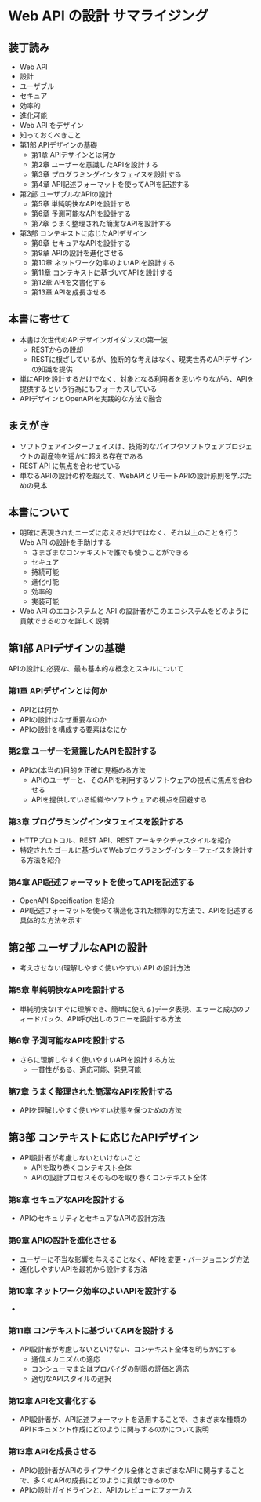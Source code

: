 # Web API の設計 サマライジング

## 装丁読み

- Web API
- 設計
- ユーザブル
- セキュア
- 効率的
- 進化可能
- Web API をデザイン
- 知っておくべきこと
- 第1部 APIデザインの基礎
  - 第1章 APIデザインとは何か
  - 第2章 ユーザーを意識したAPIを設計する
  - 第3章 プログラミングインタフェイスを設計する
  - 第4章 API記述フォーマットを使ってAPIを記述する
- 第2部 ユーザブルなAPIの設計
  - 第5章 単純明快なAPIを設計する
  - 第6章 予測可能なAPIを設計する
  - 第7章 うまく整理された簡潔なAPIを設計する
- 第3部 コンテキストに応じたAPIデザイン
  - 第8章 セキュアなAPIを設計する
  - 第9章 APIの設計を進化させる
  - 第10章 ネットワーク効率のよいAPIを設計する
  - 第11章 コンテキストに基づいてAPIを設計する
  - 第12章 APIを文書化する
  - 第13章 APIを成長させる

## 本書に寄せて

- 本書は次世代のAPIデザインガイダンスの第一波
  - RESTからの脱却
  - RESTに根ざしているが、独断的な考えはなく、現実世界のAPIデザインの知識を提供
- 単にAPIを設計するだけでなく、対象となる利用者を思いやりながら、APIを提供するという行為にもフォーカスしている
- APIデザインとOpenAPIを実践的な方法で融合

## まえがき

- ソフトウェアインターフェイスは、技術的なパイプやソフトウェアプロジェクトの副産物を遥かに超える存在である
- REST API に焦点を合わせている
- 単なるAPIの設計の枠を超えて、WebAPIとリモートAPIの設計原則を学ぶための見本

## 本書について

- 明確に表現されたニーズに応えるだけではなく、それ以上のことを行う Web API の設計を手助けする
  - さまざまなコンテキストで誰でも使うことができる
  - セキュア
  - 持続可能
  - 進化可能
  - 効率的
  - 実装可能
- Web API のエコシステムと API の設計者がこのエコシステムをどのように貢献できるのかを詳しく説明

## 第1部 APIデザインの基礎

APIの設計に必要な、最も基本的な概念とスキルについて

### 第1章 APIデザインとは何か

- APIとは何か
- APIの設計はなぜ重要なのか
- APIの設計を構成する要素はなにか

### 第2章 ユーザーを意識したAPIを設計する

- APIの(本当の)目的を正確に見極める方法
  - APIのユーザーと、そのAPIを利用するソフトウェアの視点に焦点を合わせる
  - APIを提供している組織やソフトウェアの視点を回避する

### 第3章 プログラミングインタフェイスを設計する

- HTTPプロトコル、REST API、REST アーキテクチャスタイルを紹介
- 特定されたゴールに基づいてWebプログラミングインターフェイスを設計する方法を紹介

### 第4章 API記述フォーマットを使ってAPIを記述する

- OpenAPI Specification を紹介
- API記述フォーマットを使って構造化された標準的な方法で、APIを記述する具体的な方法を示す

## 第2部 ユーザブルなAPIの設計

- 考えさせない(理解しやすく使いやすい) API の設計方法

### 第5章 単純明快なAPIを設計する

- 単純明快な(すぐに理解でき、簡単に使える)データ表現、エラーと成功のフィードバック、API呼び出しのフローを設計する方法

### 第6章 予測可能なAPIを設計する

- さらに理解しやすく使いやすいAPIを設計する方法
  - 一貫性がある、適応可能、発見可能

### 第7章 うまく整理された簡潔なAPIを設計する

- APIを理解しやすく使いやすい状態を保つための方法

## 第3部 コンテキストに応じたAPIデザイン

- API設計者が考慮しないといけないこと
  - APIを取り巻くコンテキスト全体
  - APIの設計プロセスそのものを取り巻くコンテキスト全体

### 第8章 セキュアなAPIを設計する

- APIのセキュリティとセキュアなAPIの設計方法

### 第9章 APIの設計を進化させる

- ユーザーに不当な影響を与えることなく、APIを変更・バージョニング方法
- 進化しやすいAPIを最初から設計する方法

### 第10章 ネットワーク効率のよいAPIを設計する

-

### 第11章 コンテキストに基づいてAPIを設計する

- API設計者が考慮しないといけない、コンテキスト全体を明らかにする
  - 通信メカニズムの適応
  - コンシューマまたはプロバイダの制限の評価と適応
  - 適切なAPIスタイルの選択

### 第12章 APIを文書化する

- API設計者が、API記述フォーマットを活用することで、さまざまな種類のAPIドキュメント作成にどのように関与するのかについて説明

### 第13章 APIを成長させる

- APIの設計者がAPIのライフサイクル全体とさまざまなAPIに関与することで、多くのAPIの成長にどのように貢献できるのか
- APIの設計ガイドラインと、APIのレビューにフォーカス

